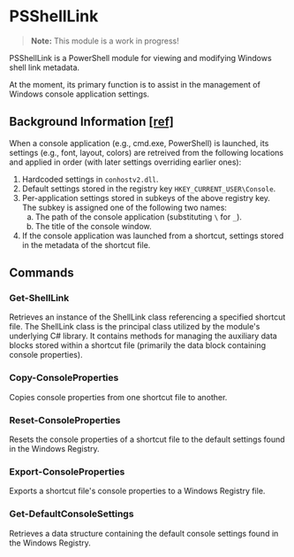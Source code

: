 # PSShellLink

> **Note:** This module is a work in progress!

PSShellLink is a PowerShell module for viewing and modifying Windows shell link metadata.

At the moment, its primary function is to assist in the management of Windows console application settings.

## Background Information [[ref]](https://blogs.msdn.microsoft.com/commandline/2017/06/20/understanding-windows-console-host-settings/)

When a console application (e.g., cmd.exe, PowerShell) is launched, its settings (e.g., font, layout, colors) are retreived from the following locations and applied in order (with later settings overriding earlier ones):

1. Hardcoded settings in `conhostv2.dll`.
2. Default settings stored in the registry key `HKEY_CURRENT_USER\Console`.
3. Per-application settings stored in subkeys of the above registry key.  
   The subkey is assigned one of the following two names:
   <ol type="a">
      <li>The path of the console application (substituting <code>\</code> for <code>_</code>).</li>
      <li>The title of the console window.</li>
   </ol>
4. If the console application was launched from a shortcut, settings stored in the metadata of the shortcut file.

## Commands

### Get-ShellLink

Retrieves an instance of the ShellLink class referencing a specified shortcut file. The ShellLink class is the principal class utilized by the module's underlying C# library. It contains methods for managing the auxiliary data blocks stored within a shortcut file (primarily the data block containing console properties).

### Copy-ConsoleProperties

Copies console properties from one shortcut file to another.

### Reset-ConsoleProperties

Resets the console properties of a shortcut file to the default settings found in the Windows Registry.

### Export-ConsoleProperties

Exports a shortcut file's console properties to a Windows Registry file.

### Get-DefaultConsoleSettings

Retrieves a data structure containing the default console settings found in the Windows Registry.
